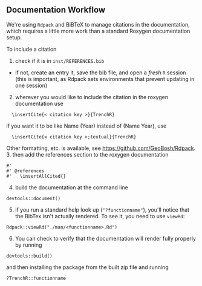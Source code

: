 ## Documentation Workflow

We're using `Rdpack` and BiBTeX to manage citations in the documentation, which requires a little more work than a standard Roxygen documentation setup.

To include a citation

1. check if it is in `inst/REFERENCES.bib`
  - if not, create an entry it, save the bib file, and open a _fresh_ `R` session (this is important, as Rdpack sets environments that prevent updating in one session)
2. wherever you would like to include the citation in the roxygen documentation use
```  
  \insertCite{< citation key >}{TrenchR}
```
  if you want it to be like Name (Year) instead of (Name Year), use
```
  \insertCite{< citation key >;textual}{TrenchR}
```
Other formatting, etc. is available, see https://github.com/GeoBosh/Rdpack.
3. then add the references section to the roxygen documentation
```
#'
#' @references
#'   \insertAllCited{}
```
4. build the documentation at the command line
```
devtools::document()
```
5. if you run a standard help look up (`"?functionname"`), you'll notice that the BibTex isn't actually rendered. To see it, you need to use `viewRd`:
```
Rdpack::viewRd("./man/<functionname>.Rd")
```

6. You can check to verify that the documentation will render fully properly by running
```
devtools::build()
```
and then installing the package from the built zip file and running
```
?TrenchR::functionname
```

